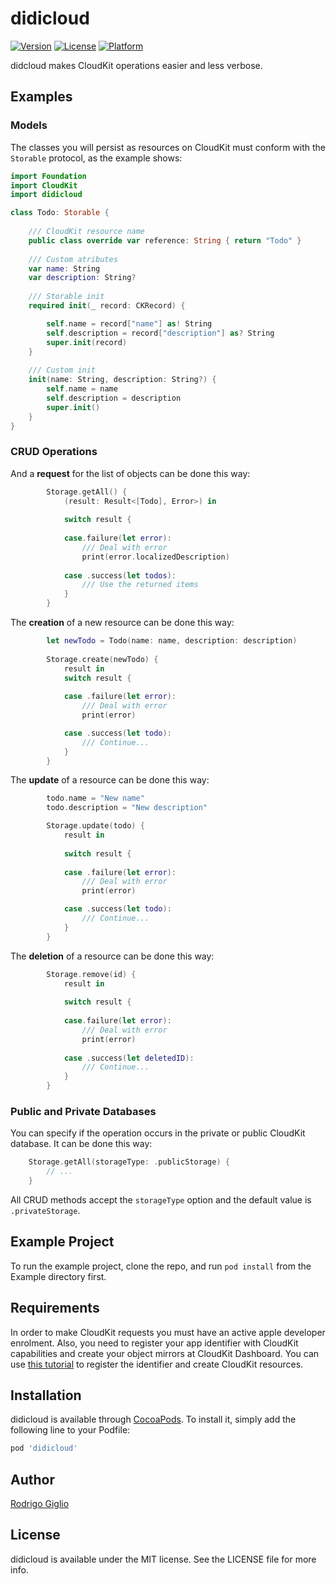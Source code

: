 # didicloud

[![Version](https://img.shields.io/cocoapods/v/didicloud.svg?style=flat)](https://cocoapods.org/pods/didicloud)
[![License](https://img.shields.io/cocoapods/l/didicloud.svg)](https://cocoapods.org/pods/didicloud)
[![Platform](https://img.shields.io/cocoapods/p/didicloud.svg?style=flat)](https://cocoapods.org/pods/didicloud)

didcloud makes CloudKit operations easier and less verbose.

## Examples

### Models
The classes you will persist as resources on CloudKit must conform with the `Storable` protocol, as the example shows:
```swift
import Foundation
import CloudKit
import didicloud

class Todo: Storable {
    
    /// CloudKit resource name
    public class override var reference: String { return "Todo" }
    
    /// Custom atributes
    var name: String
    var description: String?
    
    /// Storable init
    required init(_ record: CKRecord) {

        self.name = record["name"] as! String
        self.description = record["description"] as? String
        super.init(record)
    }
    
    /// Custom init
    init(name: String, description: String?) {
        self.name = name
        self.description = description
        super.init()
    }
}
```
### CRUD Operations
And a **request** for the list of objects can be done this way:
```swift
        Storage.getAll() {
            (result: Result<[Todo], Error>) in
            
            switch result {
                
            case.failure(let error):
                /// Deal with error
                print(error.localizedDescription)
                
            case .success(let todos):
                /// Use the returned items
            }
        }
```

The **creation** of a new resource can be done this way:
```swift
        let newTodo = Todo(name: name, description: description)
        
        Storage.create(newTodo) {
            result in  
            switch result {
                
            case .failure(let error): 
                /// Deal with error
                print(error)

            case .success(let todo):
                /// Continue...
            }
        }
```

The **update** of a resource can be done this way:
```swift
        todo.name = "New name"
        todo.description = "New description"

        Storage.update(todo) {
            result in
            
            switch result {
                
            case .failure(let error): 
                /// Deal with error
                print(error)

            case .success(let todo):
                /// Continue...
            }
        }
```

The **deletion** of a resource can be done this way:
```swift
        Storage.remove(id) {
            result in
            
            switch result {
                
            case.failure(let error):
                /// Deal with error
                print(error)
                
            case .success(let deletedID):
                /// Continue...
            }
        }
```

### Public and Private Databases

You can specify if the operation occurs in the private or public CloudKit database. It can be done this way:

```swift
    Storage.getAll(storageType: .publicStorage) { 
        // ... 
    }
```

All CRUD methods accept the `storageType` option and the default value is `.privateStorage`.

## Example Project

To run the example project, clone the repo, and run `pod install` from the Example directory first.

## Requirements
In order to make CloudKit requests you must have an active apple developer enrolment. Also, you need to register your app identifier with CloudKit capabilities and create your object mirrors at CloudKit Dashboard. You can use [this tutorial](https://www.raywenderlich.com/4878052-cloudkit-tutorial-getting-started) to register the identifier and create CloudKit resources.

## Installation

didicloud is available through [CocoaPods](https://cocoapods.org). To install
it, simply add the following line to your Podfile:

```ruby
pod 'didicloud'
```

## Author

[Rodrigo Giglio](https://github.com/rodrigowoulddo)

## License

didicloud is available under the MIT license. See the LICENSE file for more info.
